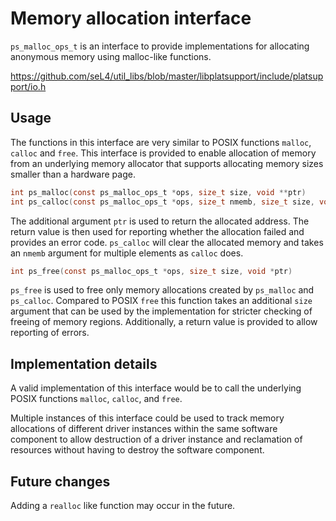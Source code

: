 <!--
  Copyright 2020, Data61, CSIRO (ABN 41 687 119 230)

  SPDX-License-Identifier: BSD-2-Clause

  @TAG(DATA61_BSD)
-->

# Memory allocation interface

`ps_malloc_ops_t` is an interface to provide implementations for allocating
anonymous memory using malloc-like functions.

<https://github.com/seL4/util_libs/blob/master/libplatsupport/include/platsupport/io.h>

## Usage

The functions in this interface are very similar to POSIX functions `malloc`,
`calloc` and `free`. This interface is provided to enable allocation of memory
from an underlying memory allocator that supports allocating memory sizes
smaller than a hardware page.

```c
int ps_malloc(const ps_malloc_ops_t *ops, size_t size, void **ptr)
int ps_calloc(const ps_malloc_ops_t *ops, size_t nmemb, size_t size, void **ptr)
```

The additional argument `ptr` is used to return the allocated address. The
return value is then used for reporting whether the allocation failed and
provides an error code.  `ps_calloc` will clear the allocated memory and takes
an `nmemb` argument for multiple elements as `calloc` does.

```c
int ps_free(const ps_malloc_ops_t *ops, size_t size, void *ptr)
```

`ps_free` is used to free only memory allocations created by `ps_malloc` and
`ps_calloc`.  Compared to POSIX `free` this function takes an additional `size`
argument that can be used by the implementation for stricter checking of
freeing of memory regions. Additionally, a return value is provided to allow
reporting of errors.

## Implementation details

A valid implementation of this interface would be to call the underlying POSIX
functions `malloc`, `calloc`, and `free`.

Multiple instances of this interface could be used to track memory allocations
of different driver instances within the same software component to allow
destruction of a driver instance and reclamation of resources without having to
destroy the software component.

## Future changes

Adding a `realloc` like function may occur in the future.
